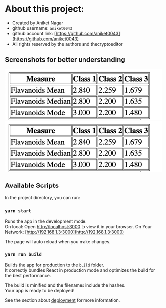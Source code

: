 # About this project:
 - Created by Aniket Nagar
 - github username: `aniket0043`
 - github account link: [https://github.com/aniket0043](https://github.com/aniket0043)
 - All rights reserved by the authors and thecryptoeditor

## Screenshots for better understanding

![Alt text](<screenshot1.png>)
![Alt text](<screenshot1.png>)

## Available Scripts

In the project directory, you can run:

### `yarn start`

Runs the app in the development mode.\
On local: Open [http://localhost:3000](http://localhost:3000) to view it in your browser.
On Your Network: [http://192.168.1.3:3000](http://192.168.1.3:3000) 

The page will auto reload when you make changes.

### `yarn run build`

Builds the app for production to the `build` folder.\
It correctly bundles React in production mode and optimizes the build for the best performance.

The build is minified and the filenames include the hashes.\
Your app is ready to be deployed!

See the section about [deployment](https://facebook.github.io/create-react-app/docs/deployment) for more information.
